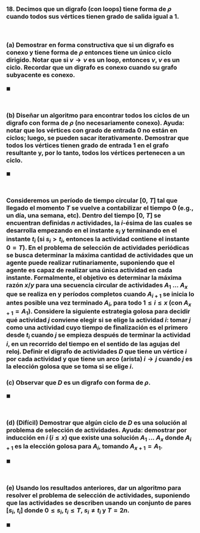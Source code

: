 ### 18. Decimos que un digrafo (con loops) tiene forma de $\rho$ cuando todos sus vértices tienen grado de salida igual a $1$.

<br>

### (a) Demostrar en forma constructiva que si un digrafo es conexo y tiene forma de $\rho$ entonces tiene un único ciclo dirigido. Notar que si $v \to v$ es un loop, entonces $v$, $v$ es un ciclo. Recordar que un digrafo es conexo cuando su grafo subyacente es conexo.

$\blacksquare$


<br>

### (b) Diseñar un algoritmo para encontrar todos los ciclos de un digrafo con forma de $\rho$ (no necesariamente conexo). Ayuda: notar que los vértices con grado de entrada $0$ no están en ciclos; luego, se pueden sacar iterativamente. Demostrar que todos los vértices tienen grado de entrada $1$ en el grafo resultante y, por lo tanto, todos los vértices pertenecen a un ciclo. 

$\blacksquare$


<br>

### Consideremos un período de tiempo circular $[0,\ T]$ tal que llegado el momento $T$ se vuelve a contabilizar el tiempo $0$ (e.g., un día, una semana, etc). Dentro del tiempo $[0,\ T]$ se encuentran definidas $n$ actividades, la $i$-ésima de las cuales se desarrolla empezando en el instante $s_i$ y terminando en el instante $t_i$ (si $s_i > t_i$, entonces la actividad contiene el instante $0 = T$). En el problema de selección de actividades periódicas se busca determinar la máxima cantidad de actividades que un agente puede realizar rutinariamente, suponiendo que el agente es capaz de realizar una única actividad en cada instante. Formalmente, el objetivo es determinar la máxima razón $x/y$ para una secuencia circular de actividades $A_1\ . . .\ A_x$ que se realiza en y períodos completos cuando $A_{i+1}$ se inicia lo antes posible una vez terminado $A_i$, para todo $1 \leq i \leq x$ (con $A_{x+1} = A_{1}$). Considere la siguiente estrategia golosa para decidir qué actividad $j$ conviene elegir si se elige la actividad $i$: tomar $j$ como una actividad cuyo tiempo de finalización es el primero desde $t_i$ cuando $j$ se empieza después de terminar la actividad $i$, en un recorrido del tiempo en el sentido de las agujas del reloj. Definir el digrafo de actividades $D$ que tiene un vértice $i$ por cada actividad y que tiene un arco (arista) $i \to j$ cuando $j$ es la elección golosa que se toma si se elige $i$.

### (c) Observar que $D$ es un digrafo con forma de $\rho$.

$\blacksquare$


<br>

### (d) (Difícil) Demostrar que algún ciclo de $D$ es una solución al problema de selección de actividades. Ayuda: demostrar por inducción en $i$ ($i \leq x$) que existe una solución $A_1\ . . .\ A_x$ donde $A_{i+1}$ es la elección golosa para $A_i$, tomando $A_{x+1} = A_1$.

$\blacksquare$


<br>

### (e) Usando los resultados anteriores, dar un algoritmo para resolver el problema de selección de actividades, suponiendo que las actividades se describen usando un conjunto de pares $[s_i,\ t_i]$ donde $0 \leq s_i, t_i \leq T,\ s_i \neq t_i$ y $T = 2n$.

$\blacksquare$
